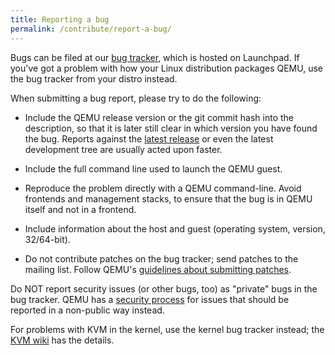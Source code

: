 ```yaml
---
title: Reporting a bug
permalink: /contribute/report-a-bug/
---
```


Bugs can be filed at our [bug tracker](https://bugs.launchpad.net/qemu/), which is hosted on Launchpad. If you've got a problem with how your Linux distribution packages QEMU, use the bug tracker from your distro instead.

When submitting a bug report, please try to do the following:

* Include the QEMU release version or the git commit hash into the description, so that it is later still clear in which version you have found the bug.  Reports against the [latest release](/download/#source) or even the latest development tree are usually acted upon faster.

* Include the full command line used to launch the QEMU guest.

* Reproduce the problem directly with a QEMU command-line.  Avoid frontends and management stacks, to ensure that the bug is in QEMU itself and not in a frontend.

* Include information about the host and guest (operating system, version, 32/64-bit).

* Do not contribute patches on the bug tracker; send patches to the mailing list. Follow QEMU's [guidelines about submitting patches](https://wiki.qemu.org/Contribute/SubmitAPatch).

Do NOT report security issues (or other bugs, too) as
"private" bugs in the bug tracker.  QEMU has a [security
process](https://wiki.qemu.org/SecurityProcess) for issues that should
be reported in a non-public way instead.

For problems with KVM in the kernel, use the kernel bug tracker instead;
the [KVM wiki](https://www.linux-kvm.org/page/Bugs) has the details.
